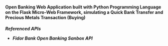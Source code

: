 <h4>Open Banking Web Application built with Python Programming Language on the Flask Micro-Web Framework, simulating a Quick Bank Transfer and Precious Metals Transaction (Buying)</h4>

<h5>Referenced APIs<br>
  <ul><li>Fidor Bank Open Banking Sanbox API</li></ul></h5>
